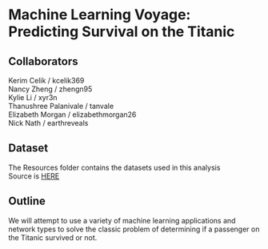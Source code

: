 # Machine Learning Voyage: Predicting Survival on the Titanic
## Collaborators
Kerim Celik / kcelik369  
Nancy Zheng / zhengn95  
Kylie Li / xyr3n  
Thanushree Palanivale / tanvale  
Elizabeth Morgan / elizabethmorgan26  
Nick Nath / earthreveals  

## Dataset
The Resources folder contains the datasets used in this analysis  
Source is [HERE](https://www.kaggle.com/competitions/titanic)

## Outline
We will attempt to use a variety of machine learning applications and network types to solve the classic problem of determining if a passenger on the Titanic survived or not.


